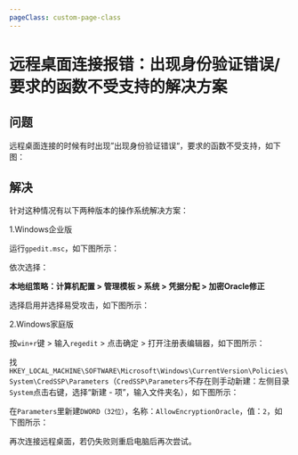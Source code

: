 ```yaml
---
pageClass: custom-page-class
---
```


# 远程桌面连接报错：出现身份验证错误/要求的函数不受支持的解决方案

## 问题

远程桌面连接的时候有时出现”出现身份验证错误“，要求的函数不受支持，如下图：

<img-show url="/images/other/3.png" />

## 解决

针对这种情况有以下两种版本的操作系统解决方案：

1.Windows企业版

运行`gpedit.msc`，如下图所示：

<img-show url="/images/other/4.png" />

依次选择：

**本地组策略：计算机配置 > 管理模板 > 系统 > 凭据分配 > 加密Oracle修正**

<img-show url="/images/other/5.png" />

<img-show url="/images/other/6.png" />

选择启用并选择易受攻击，如下图所示：

<img-show url="/images/other/7.png" />

2.Windows家庭版

按`win+r`键 > 输入`regedit` > 点击确定 > 打开注册表编辑器，如下图所示：

<img-show url="/images/other/8.png" />

找`HKEY_LOCAL_MACHINE\SOFTWARE\Microsoft\Windows\CurrentVersion\Policies\System\CredSSP\Parameters`（`CredSSP\Parameters`不存在则手动新建：左侧目录`System`点击右键，选择“新建 - 项”，输入文件夹名），如下图所示：

<img-show url="/images/other/9.jpeg" />


<img-show url="/images/other/10.png" />

在`Parameters`里新建`DWORD（32位）`，名称：`AllowEncryptionOracle`，值：`2`，如下图所示：

<img-show url="/images/other/11.jpeg" />

<img-show url="/images/other/12.png" />

再次连接远程桌面，若仍失败则重启电脑后再次尝试。